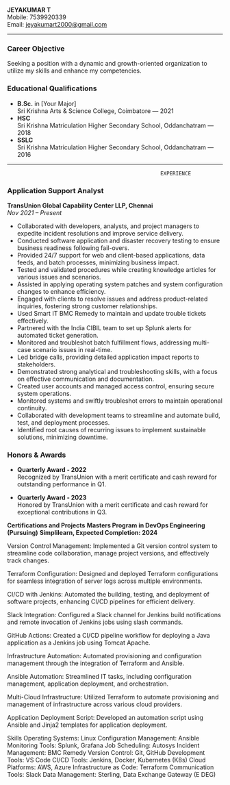 **JEYAKUMAR T**  
Mobile: 7539920339  
Email: jeyakumart2000@gmail.com  

---

### Career Objective
Seeking a position with a dynamic and growth-oriented organization to utilize my skills and enhance my competencies.

### Educational Qualifications
- **B.Sc.** in [Your Major]  
  Sri Krishna Arts & Science College, Coimbatore — 2021  
- **HSC**  
  Sri Krishna Matriculation Higher Secondary School, Oddanchatram — 2018  
- **SSLC**  
  Sri Krishna Matriculation Higher Secondary School, Oddanchatram — 2016  


---
                                                      EXPERIENCE 


### Application Support Analyst  
**TransUnion Global Capability Center LLP, Chennai**  
*Nov 2021 – Present*

- Collaborated with developers, analysts, and project managers to expedite incident resolutions and improve service delivery.
- Conducted software application and disaster recovery testing to ensure business readiness following fail-overs.
- Provided 24/7 support for web and client-based applications, data feeds, and batch processes, minimizing business impact.
- Tested and validated procedures while creating knowledge articles for various issues and scenarios.
- Assisted in applying operating system patches and system configuration changes to enhance efficiency.
- Engaged with clients to resolve issues and address product-related inquiries, fostering strong customer relationships.
- Used Smart IT BMC Remedy to maintain and update trouble tickets effectively.
- Partnered with the India CIBIL team to set up Splunk alerts for automated ticket generation.
- Monitored and troubleshot batch fulfillment flows, addressing multi-case scenario issues in real-time.
- Led bridge calls, providing detailed application impact reports to stakeholders.
- Demonstrated strong analytical and troubleshooting skills, with a focus on effective communication and documentation.
- Created user accounts and managed access control, ensuring secure system operations.
- Monitored systems and swiftly troubleshot errors to maintain operational continuity.
- Collaborated with development teams to streamline and automate build, test, and deployment processes.
- Identified root causes of recurring issues to implement sustainable solutions, minimizing downtime.


### Honors & Awards

- **Quarterly Award - 2022**  
  Recognized by TransUnion with a merit certificate and cash reward for outstanding performance in Q1.

- **Quarterly Award - 2023**  
  Honored by TransUnion with a merit certificate and cash reward for exceptional contributions in Q3.

 
**Certifications and Projects**
**Masters Program in DevOps Engineering (Pursuing)**
**Simplilearn, Expected Completion: 2024**

Version Control Management: Implemented a Git version control system to streamline code collaboration, manage project versions, and effectively track changes.

Terraform Configuration: Designed and deployed Terraform configurations for seamless integration of server logs across multiple environments.

CI/CD with Jenkins: Automated the building, testing, and deployment of software projects, enhancing CI/CD pipelines for efficient delivery.

Slack Integration: Configured a Slack channel for Jenkins build notifications and remote invocation of Jenkins jobs using slash commands.

GitHub Actions: Created a CI/CD pipeline workflow for deploying a Java application as a Jenkins job using Tomcat Apache.

Infrastructure Automation: Automated provisioning and configuration management through the integration of Terraform and Ansible.

Ansible Automation: Streamlined IT tasks, including configuration management, application deployment, and orchestration.

Multi-Cloud Infrastructure: Utilized Terraform to automate provisioning and management of infrastructure across various cloud providers.

Application Deployment Script: Developed an automation script using Ansible and Jinja2 templates for application deployment.

Skills
Operating Systems: Linux
Configuration Management: Ansible
Monitoring Tools: Splunk, Grafana
Job Scheduling: Autosys
Incident Management: BMC Remedy
Version Control: Git, GitHub
Development Tools: VS Code
CI/CD Tools: Jenkins, Docker, Kubernetes (K8s)
Cloud Platforms: AWS, Azure
Infrastructure as Code: Terraform
Communication Tools: Slack
Data Management: Sterling, Data Exchange Gateway (E DEG)

